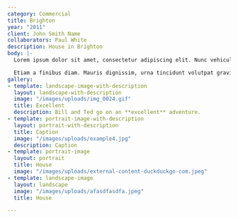 ```yaml
---
category: Commercial
title: Brighton
year: "2011"
client: John Smith Name
collaborators: Paul White
description: House in Brighton
body: |-
  Lorem ipsum dolor sit amet, consectetur adipiscing elit. Nunc vehicula cursus gravida. Vivamus ut eros sodales, posuere lacus nec, interdum libero. Aenean eleifend tincidunt aliquam. Suspendisse arcu metus, convallis vel rutrum sed, maximus quis felis. Nulla vel tellus sit amet ligula feugiat elementum vel et lacus. Donec nec faucibus leo. **Class aptent taciti sociosqu ad litora torquent per conubia nostra, per inceptos himenaeos.** Nulla facilisi. In tortor ipsum, consectetur vel congue et, ornare at ante. Etiam elementum sed diam sit amet dignissim. Phasellus non bibendum turpis.

  Etiam a finibus diam. Mauris dignissim, urna tincidunt volutpat gravida, velit dui vulputate magna, quis aliquam ante odio et lacus. Suspendisse tincidunt elementum viverra. Praesent sit amet magna nunc. Phasellus id pellentesque justo. Sed vel efficitur augue. Sed ut pretium orci. Phasellus pharetra blandit ligula, vulputate pulvinar sem posuere nec. Integer egestas convallis velit in pretium. Vestibulum et risus maximus, tempor nunc sed, iaculis est. Vestibulum ut tellus at neque dapibus fermentum. Aenean porta pretium ante. Nam purus turpis, volutpat eget sodales tincidunt, euismod et ante. Proin id purus imperdiet, dignissim augue eu, vestibulum magna.
gallery:
- template: landscape-image-with-description
  layout: landscape-with-description
  image: "/images/uploads/img_0024.gif"
  title: Excellent
  description: Bill and Ted go on an **excellent** adventure.
- template: portrait-image-with-description
  layout: portrait-with-description
  title: Caption
  image: "/images/uploads/example4.jpg"
  description: Caption
- template: portrait-image
  layout: portrait
  title: House
  image: "/images/uploads/external-content-duckduckgo-com.jpeg"
- template: landscape-image
  layout: landscape
  image: "/images/uploads/afasdfasdfa.jpeg"
  title: House

---
```

